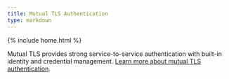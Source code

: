 ```yaml
---
title: Mutual TLS Authentication
type: markdown
---
```

{% include home.html %}

Mutual TLS provides strong service-to-service authentication with built-in identity and credential management.
[Learn more about mutual TLS authentication]({{home}}/docs/concepts/security/mutual-tls.html).
